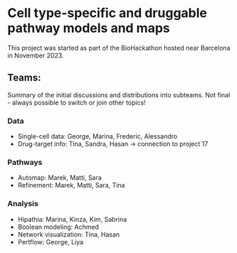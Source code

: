 # Cell type-specific and druggable pathway models and maps
This project was started as part of the BioHackathon hosted near Barcelona in November 2023.

## Teams:
Summary of the initial discussions and distributions into subteams. Not final - always possible to switch or join other topics!

### Data
* Single-cell data: George, Marina, Frederic, Alessandro
* Drug-target info: Tina, Sandra, Hasan -> connection to project 17

### Pathways
* Automap: Marek, Matti, Sara
* Refinement: Marek, Matti, Sara, Tina

### Analysis
* Hipathia: Marina, Kinza, Kim, Sabrina
* Boolean modeling: Achmed
* Network visualization: Tina, Hasan
* Pertflow: George, Liya
